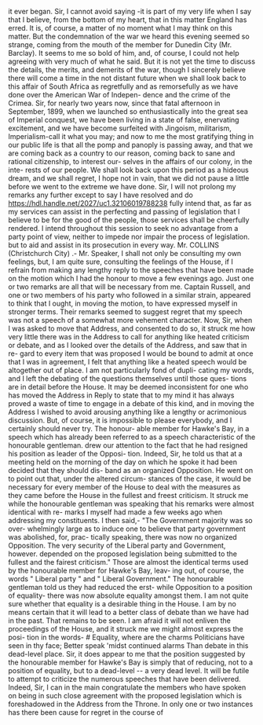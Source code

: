 it ever began. Sir, I cannot avoid saying -it is part of my very life when I say that I believe, from the bottom of my heart, that in this matter England has erred. It is, of course, a matter of no moment what I may think on this matter. But the condemnation of the war we heard this evening seemed so strange, coming from the mouth of the member for Dunedin City (Mr. Barclay). It seems to me so bold of him, and, of course, I could not help agreeing with very much of what he said. But it is not yet the time to discuss the details, the merits, and demerits of the war, though I sincerely believe there will come a time in the not distant future when we shall look back to this affair of South Africa as regretfully and as remorsefully as we have done over the American War of Indepen- dence and the crime of the Crimea. Sir, for nearly two years now, since that fatal afternoon in September, 1899, when we launched so enthusiastically into the great sea of Imperial conquest, we have been living in a state of false, enervating excitement, and we have become surfeited with Jingoism, militarism, Imperialism-call it what you may; and now to me the most gratifying thing in our public life is that all the pomp and panoply is passing away, and that we are coming back as a country to our reason, coming back to sane and rational citizenship, to interest our- selves in the affairs of our colony, in the inte- rests of our people. We shall look back upon this period as a hideous dream, and we shall regret, I hope not in vain, that we did not pause a little before we went to the extreme we have done. Sir, I will not prolong my remarks any further except to say I have resolved and do https://hdl.handle.net/2027/uc1.32106019788238 fully intend that, as far as my services can assist in the perfecting and passing of legislation that I believe to be for the good of the people, those services shall be cheerfully rendered. I intend throughout this session to seek no advantage from a party point of view, neither to impede nor impair the process of legislation. but to aid and assist in its prosecution in every way. Mr. COLLINS (Christchurch City) .- Mr. Speaker, I shall not only be consulting my own feelings, but, I am quite sure, consulting the feelings of the House, if I refrain from making any lengthy reply to the speeches that have been made on the motion which I had the honour to move a few evenings ago. Just one or two remarks are all that will be necessary from me. Captain Russell, and one or two members of his party who followed in a similar strain, appeared to think that I ought, in moving the motion, to have expressed myself in stronger terms. Their remarks seemed to suggest regret that my speech was not a speech of a somewhat more vehement character. Now, Sir, when I was asked to move that Address, and consented to do so, it struck me how very little there was in the Address to call for anything like heated criticism or debate, and as I looked over the details of the Address, and saw that in re- gard to every item that was proposed I would be bound to admit at once that I was in agreement, I felt that anything like a heated speech would be altogether out of place. I am not particularly fond of dupli- cating my words, and I left the debating of the questions themselves until those ques- tions are in detail before the House. It may be deemed inconsistent for one who has moved the Address in Reply to state that to my mind it has always proved a waste of time to engage in a debate of this kind, and in moving the Address I wished to avoid arousing anything like a lengthy or acrimonious discussion. But, of course, it is impossible to please everybody, and I certainly should never try. The honour- able member for Hawke's Bay, in a speech which has already been referred to as a speech characteristic of the honourable gentleman. drew our attention to the fact that he had resigned his position as leader of the Opposi- tion. Indeed, Sir, he told us that at a meeting held on the morning of the day on which he spoke it had been decided that they should dis- band as an organized Opposition. He went on to point out that, under the altered circum- stances of the case, it would be necessary for every member of the House to deal with the measures as they came before the House in the fullest and freest criticism. It struck me while the honourable gentleman was speaking that his remarks were almost identical with re- marks I myself had made a few weeks ago when addressing my constituents. I then said,- "The Government majority was so over- whelmingly large as to induce one to believe that party government was abolished, for, prac- tically speaking, there was now no organized Opposition. The very security of the Liberal party and Government, however. depended on the proposed legislation being submitted to the fullest and the fairest criticism." Those are almost the identical terms used by the honourable member for Hawke's Bay, leav- ing out, of course, the words " Liberal party " and " Liberal Government." The honourable gentleman told us they had reduced the erst- while Opposition to a position of equality- there was now absolute equality amongst them. I am not quite sure whether that equality is a desirable thing in the House. I am by no means certain that it will lead to a better class of debate than we have had in the past. That remains to be seen. I am afraid it will not enliven the proceedings of the House, and it struck me we might almost express the posi- tion in the words- # Equality, where are the charms Politicians have seen in thy face; Better speak 'midst continued alarms Than debate in this dead-level place. Sir, it does appear to me that the position suggested by the honourable member for Hawke's Bay is simply that of reducing, not to a position of equality, but to a dead-level -- a very dead level. It will be futile to attempt to criticize the numerous speeches that have been delivered. Indeed, Sir, I can in the main congratulate the members who have spoken on being in such close agreement with the proposed legislation which is foreshadowed in the Address from the Throne. In only one or two instances has there been cause for regret in the course of 